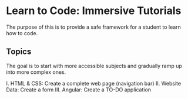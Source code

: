 # Learn to Code: Immersive Tutorials

The purpose of this is to provide a safe framework for a student to learn how to code.

## Topics

The goal is to start with more accessible subjects and gradually ramp up into more complex ones.

I. HTML & CSS: Create a complete web page (navigation bar)
II. Website Data: Create a form
III. Angular: Create a TO-DO application